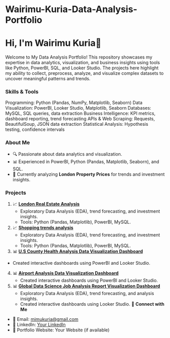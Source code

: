 # Wairimu-Kuria-Data-Analysis-Portfolio

# Hi, I'm Wairimu Kuria👋
Welcome to My Data Analysis Portfolio!
This repository showcases my expertise in data analytics, visualization, and business insights using tools like Python, PowerBI, SQL, and Looker Studio. The projects here highlight my ability to collect, preprocess, analyze, and visualize complex datasets to uncover meaningful patterns and trends.

### Skills & Tools
Programming: Python (Pandas, NumPy, Matplotlib, Seaborn)
Data Visualization: PowerBI, Looker Studio, Matplotlib, Seaborn
Databases: MySQL, SQL queries, data extraction
Business Intelligence: KPI metrics, dashboard reporting, trend forecasting
APIs & Web Scraping: Requests, BeautifulSoup, JSON data extraction
Statistical Analysis: Hypothesis testing, confidence intervals

### About Me
- 🔍 Passionate about data analytics and visualization.
- 📊 Experienced in PowerBI, Python (Pandas, Matplotlib, Seaborn), and SQL.
- 🏡 Currently analyzing **London Property Prices** for trends and investment insights.

### Projects
1. 📈 **[London Real Estate Analysis](https://app.powerbi.com/view?r=eyJrIjoiYmUwZDE1NTctZDM5Zi00OTQ4LTgwZGQtNTY2NDg5YWE3MWMzIiwidCI6IjgyY2JiMzQ1LTNiMDYtNDBlYy1iOTI2LTEzNmI0ZTk3NzI3ZiJ9)**
   - Exploratory Data Analysis (EDA), trend forecasting, and investment insights.
   - Tools: Python (Pandas, Matplotlib), PowerBI, MySQL.
2. 📈 **[Shopping trends analysis](https://lookerstudio.google.com/reporting/1d281069-2ca4-4d05-83ca-624f634ef860)**
   - Exploratory Data Analysis (EDA), trend forecasting, and investment insights.
   - Tools: Python (Pandas, Matplotlib), PowerBI, MySQL.
3.  📊 **[U.S County Health Analysis Data Visualization Dashboard](https://lookerstudio.google.com/reporting/6b2edf05-66eb-414a-8f7e-fd782792aedd)**
   - Created interactive dashboards using PowerBI and Looker Studio.
4. 📊 **[Airport Analysis Data Visualization Dashboard](https://github.com/your-username/data-viz-dashboard)**
   - Created interactive dashboards using PowerBI and Looker Studio.
5. 📊 **[Global Data Science Job Analysis Report Visualization Dashboard](https://lookerstudio.google.com/s/iMOSoGtAu9I)**
   - Exploratory Data Analysis (EDA), trend forecasting, and analysis insights.
   - Created interactive dashboards using Looker Studio.
🔗 **Connect with Me**
- 📩 Email: mimukuria@gmail.com
- 💼 LinkedIn: [Your LinkedIn](https://linkedin.com/in/wairimukuria)
- 🚀 Portfolio Website: Your Website (if available)
